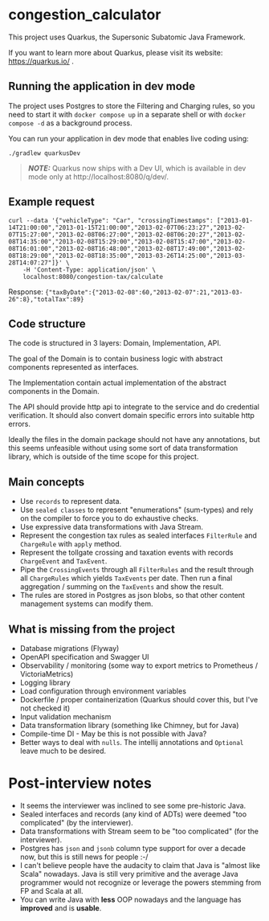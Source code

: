 # congestion_calculator

This project uses Quarkus, the Supersonic Subatomic Java Framework.

If you want to learn more about Quarkus, please visit its website: https://quarkus.io/ .

## Running the application in dev mode

The project uses Postgres to store the Filtering and Charging rules, so you need to start it with `docker compose up` in a separate shell or with `docker compose -d` as a background process.

You can run your application in dev mode that enables live coding using:
```shell script
./gradlew quarkusDev
```

> **_NOTE:_**  Quarkus now ships with a Dev UI, which is available in dev mode only at http://localhost:8080/q/dev/.

## Example request

```
curl --data '{"vehicleType": "Car", "crossingTimestamps": ["2013-01-14T21:00:00","2013-01-15T21:00:00","2013-02-07T06:23:27","2013-02-07T15:27:00","2013-02-08T06:27:00","2013-02-08T06:20:27","2013-02-08T14:35:00","2013-02-08T15:29:00","2013-02-08T15:47:00","2013-02-08T16:01:00","2013-02-08T16:48:00","2013-02-08T17:49:00","2013-02-08T18:29:00","2013-02-08T18:35:00","2013-03-26T14:25:00","2013-03-28T14:07:27"]}' \
    -H 'Content-Type: application/json' \
    localhost:8080/congestion-tax/calculate
```

Response: `{"taxByDate":{"2013-02-08":60,"2013-02-07":21,"2013-03-26":8},"totalTax":89}`

## Code structure

The code is structured in 3 layers: Domain, Implementation, API.

The goal of the Domain is to contain business logic with abstract components represented as interfaces.

The Implementation contain actual implementation of the abstract components in the Domain.

The API should provide http api to integrate to the service and do credential verification. It should also convert domain specific errors into suitable http errors.

Ideally the files in the domain package should not have any annotations, but this seems unfeasible without using some sort of data transformation library, which is outside of the time scope for this project.

## Main concepts

- Use `records` to represent data.
- Use `sealed classes` to represent "enumerations" (sum-types) and rely on the compiler to force you to do exhaustive checks.
- Use expressive data transformations with Java Stream.
- Represent the congestion tax rules as sealed interfaces `FilterRule` and `ChargeRule` with `apply` method.
- Represent the tollgate crossing and taxation events with records `ChargeEvent` and `TaxEvent`.
- Pipe the `CrossingEvents` through all `FilterRules` and the result through all `ChargeRules` which yields `TaxEvents` per date. Then run a final aggregation / summing on the `TaxEvents` and show the result.
- The rules are stored in Postgres as json blobs, so that other content management systems can modify them.

## What is missing from the project

- Database migrations (Flyway)
- OpenAPI specification and Swagger UI
- Observability / monitoring (some way to export metrics to Prometheus / VictoriaMetrics)
- Logging library
- Load configuration through environment variables
- Dockerfile / proper containerization (Quarkus should cover this, but I've not checked it)
- Input validation mechanism
- Data transformation library (something like Chimney, but for Java)
- Compile-time DI - May be this is not possible with Java?
- Better ways to deal with `nulls`. The intellij annotations and `Optional` leave much to be desired.

# Post-interview notes

- It seems the interviewer was inclined to see some pre-historic Java.
- Sealed interfaces and records (any kind of ADTs) were deemed "too complicated" (by the interviewer).
- Data transformations with Stream seem to be "too complicated" (for the interviewer).
- Postgres has `json` and `jsonb` column type support for over a decade now, but this is still news for people :-/
- I can't believe people have the audacity to claim that Java is "almost like Scala" nowadays. Java is still very primitive and the average Java programmer would not recognize or leverage the powers stemming from FP and Scala at all.
- You can write Java with **less** OOP nowadays and the language has **improved** and is **usable**.
